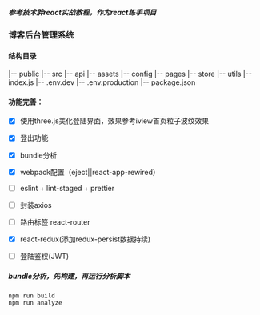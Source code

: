 ##### 参考技术胖react实战教程，作为react练手项目

### 博客后台管理系统


#### 结构目录
|-- public
|-- src
  |-- api
  |-- assets
  |-- config
  |-- pages
  |-- store
  |-- utils
  |-- index.js
|-- .env.dev
|-- .env.production
|-- package.json
#### 功能完善：
- [x] 使用three.js美化登陆界面，效果参考iview首页粒子波纹效果
- [x] 登出功能
- [x] bundle分析
- [x] webpack配置（eject||react-app-rewired）
- [ ] eslint + lint-staged + prettier
- [ ] 封装axios
- [ ] 路由标签 react-router
- [x] react-redux(添加redux-persist数据持续)
- [ ] 登陆鉴权(JWT)


##### bundle分析，先构建，再运行分析脚本

```
npm run build
npm run analyze
```